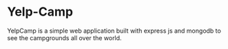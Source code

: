# Yelp-Camp
YelpCamp is a simple web application built with express js and mongodb to see the campgrounds all over the world.

